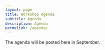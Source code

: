 ```yaml
---
layout: page
title: Workshop Agenda
subtitle: Agenda
description: Agenda
permalink: /agenda/
---
```


The agenda will be posted here in September.
